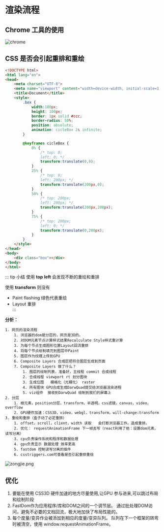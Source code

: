 # 渲染流程

## Chrome 工具的使用
![chrome](/optimization/chrome_performance_test.png)

## CSS 是否会引起重排和重绘

```html
<!DOCTYPE html>
<html lang="en">
<head>
    <meta charset="UTF-8">
    <meta name="viewport" content="width=device-width, initial-scale=1.0">
    <title>Document</title>
    <style>
        .box {
            width:100px;
            height: 100px;
            border: 1px solid #ccc;
            border-radius: 50%;
            position: absolute;
            animation: cicleBox 2s infinite;
        }

        @keyframes cicleBox {
            0% {
                /* top: 0;
                left: 0; */
                transform:translate(0,0);
            }
            25% {
                /* top: 0;
                left: 200px; */
                transform:translate(200px,0);
            }
            50% {
                /* top: 200px;
                left: 200px; */
                transform:translate(200px,200px);
            }
            75% {
                /* top: 200px;
                left: 0; */
                transform:translate(0,200px);
            }
        }
    </style>
</head>
<body>
    <div class="box"></div>
</body>
</html>
```
::: tip 小结
使用 **top** **left** 会发现不断的重绘和重排

使用 **transform** 则没有

- Paint flashing 绿色代表重绘
- Layout 重排   
:::


**分析：**

 	1. 网页的渲染流程
      	1. 浏览器的dom是分层的，网页是3D的。
      	2. 对DOM元素节点计算样式结果Recalculate Style样式重计算
      	3. 为每个节点生成图形位置Layout回流重排
      	4. 将每个节点绘制填充到图层中Paint
      	5. 图层作为纹理上传到GPU
      	6. Composite Layers 合成层把符合图层生成到页面
      	7. Composite Layers 做了什么？
           	1. 图层的绘制列表，准备好，主线程 commit 合成线程
           	2. 合成线程 viewport rt 划分图块
           	3. 生成位图   栅格化（光栅化） raster
           	4. 所有图块 GPU合成生成DarwQuad提交给浏览器渲染进程
           	5. viz组件  接收到DarwQuad 绘制到我们的屏幕上
 	2. 分层
      	1. 根元素，position分层，transform，半透明，css滤镜，canvas，video，overflow
      	2. GPU硬件加速：CSS3D，video，webgl，transform，will-change:transform
 	3. 重绘和重排（盒子动了必定重排）
      	1. offset，scroll，client，width 读取   会打断浏览器工作。造成重排。
      	2. 优化： requestAnimationFrame 下一帧去写（react利用了他：设置dom元素，读写分离）
      	3. cpu负责操作系统和程序和数据处理
      	4. gpu负责显示 数据处理 效率更高
      	5. fastdom 控制读写分离的插件
      	6. csstriggers.com可查看是否引起重排重绘


![zongjie.png](/optimization/zongjie.png)

## 优化 
1. 要能在使用 CSS3D 硬件加速的地方尽量使用,让GPU 参与进来,可以跳过布局和绘制阶段
2. FastDom作为应用程序/库和DOM之间的一个调节层。 通过批处理DOM访问，避免不必要的文档回流，极大地加快了布局性能的。
3. 每个度量/变异作业被添加到相应的度量/变异队列。 队列在下一个框架的转弯时被清空，使用 window.requestAnimationFrame。
